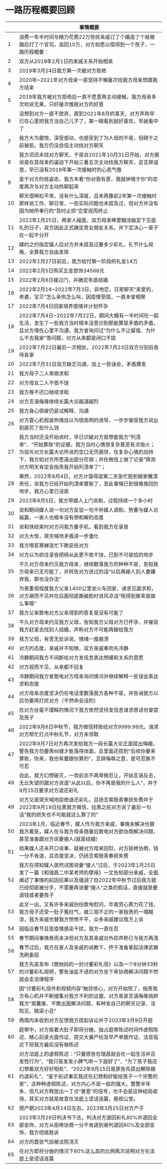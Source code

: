 # 一路历程概要回顾

|     | 事情概要|
|-----|-----|
|1|浪费一年半时间与精力花费22万惊扰亲戚订了个婚造了个娃被踹后打了个官司，追回10万，对方如愿以偿得到一个孩子，一路历程概要：|
|2|双方从2019年2月1日的亲戚关系开始相亲|
|3|2019年3月24日我方第一次被对方拒绝|
|4|2020年~2021年对方母亲一直坚持不懈屡次找我方母亲想跟我方结亲|
|5|2019年我方被对方拒绝后一直不愿意再主动接触，我方母亲多次劝说无果，只好屡次推脱对方的好意|
|6|没想到对方一直不放弃，直到2021年8月的某天，对方声称早已在心里把我方当自己儿子了，第一眼看到就好喜欢，早就看中了|
|7|我方大为震惊，深受感动，也感受到了为人母的不易，但碍于之前被拒，我方仍没自信主动找对方聊天|
|8|我方迟迟未找对方聊天，于是自2021年10月31日开始，对方据说是在其母亲的逼迫下开始三番五次主动找我方聊天，且言辞诚恳，早已没有2019年第一次接触时的心高气傲|
|9|鉴于对方的低姿态，我方本着“你对我有意，我就钟情于你”的态度再次与对方主动热聊起来|
|10|聊天很稀松平常，没有什么深度，且未再像前2年第一次接触时那样说工作、聊日常，一些实际问题也未提及过，但对方并没有因为她所奉行的“及时止损”恋爱观而终止|
|11|2022年1月25日，两家人碰面，双方母亲稀里糊涂敲定下见面礼的日子，双方因此正式确定男女朋友关系，并下定决心一辈子在一起不分开|
|12|媒妁之约指定媒人后对方并未提及过要多少彩礼，礼节什么规格，全靠我方自由发挥|
|13|2022年1月27日前后，我方给付第一阶段的礼金14万|
|14|2022年2月5日购买五金首饰34566元|
|15|2022年2月6日接过门，并确定年底结婚|
|16|2022年2月14~2022年7月3日，异地恋，日常聊天“亲爱的，老婆，宝贝”怎么亲热怎么叫，因疫情受阻，一直未曾相聚|
|17|2022年7月4日回家培养感情并计划怀孕|
|18|2022年7月4日~2022年7月22日，期间大概有一半时间在一起生活，发生了一些我方当时根本没意识到那能算是矛盾的矛盾，且对方埋在心里不沟通，我方曾询问过“为什么不让留宿、为什么不去我家"等问题，对方从来都是闭口不提|
|19|2022年7月22日最后一次相处，2022年7月23日双方分别后各待各家|
|20|2022年7月31日双方缺乏沟通，加上一些误会，矛盾爆发|
|21|我方母子二人卑微求和|
|22|对方母女二人不依不饶|
|23|我方辱不还口继续求和|
|24|对方言语侮辱继续长篇大论越演越烈|
|25|我方身心俱疲仍尝试解释、沟通|
|26|对方耍心机假装热情自以为很高明的诱导、一步步催促我方说出到底花了些什么钱|
|27|我方当时还没开始说时，早已识破对方是想套我方“列清单”、“开始算账”的证据，我方当时心情很复杂甚至有点恼火；为驳斥对方长篇大论所说的空口无凭画饼，在复杂心情的加持下，我方如对方所愿道出部分花销；并在微信上做了记录“猜测对方明天肯定会指责我开始列清单了”；|
|28|果然，2022年8月4日，对方计谋得逞第二天急忙跑到娘家撇清责任，说我方已经开始列清单算账了，至此事情已到很难挽回的地步，我方心里已没底|
|29|2022年8月5日，我方带媒人上门说和，过程持续一个多小时|
|30|说和期间媒人说一句对方反驳一句不听媒人调和，势要与媒人论输赢，一家人也根本没有想和解的态度|
|31|说和快结束时对方问我方要手机，看到我方在录音|
|32|对方大惊，哭天喊地矛盾进一步激化|
|33|我方噤若寒蝉连忙下跪安抚对方|
|34|对方以为抓住录音把柄从此更不依不饶，已到不可收拾的地步|
|35|不久对方母亲约见我方母亲，继续数落我方的种种不是，告知我方母亲已无可能了，并转告对方说过的话“以后再嫁人别人要嫌弃我，那也没办法”|
|36|为表重视程度我方父亲1400公里坐火车回家，请求见面求和，对方避而不见并在后面彻底撕破脸时说风凉话“晓得到屋来是做么事哦”|
|37|我方父亲致电对方父亲得到的答复是没有可能了|
|38|不久对方母亲约见我方父母，告知我方父母对方已怀孕，并催促我方赶紧去找别人结婚，声称对方不可能再嫁给我方|
|39|我方父母，有苦无处诉说，情绪一度崩溃|
|40|对方的态度，亲戚并不知情，双方亲戚奉劝先冷静|
|41|冷静期间我方不间断给对方发信息表达想缓和关系的意愿|
|42|对方视而不见，从来都不回复|
|43|冷静期间我方曾致电对方母亲询问情况并继续解释一些误会表达求和态度|
|44|对方母亲态度坚决仍在电话里数落我方各种不是，并告诫我方以后勿要再打扰对方（不然命会没的）|
|45|在对方丝毫不理睬的情况下我方依然坚持发信息请求原谅也曾提及孩子|
|46|2022年9月6日中秋节，我方微信转账给对方9999.99元，请求对方帮忙打点中秋礼节，对方未领取|
|47|2022年9月7日对方再次发给我方一段长篇大论正面提出悔婚，警告我方勿要再纠缠才能落得体面，且里面还提到“后续你要来算账，你来，我也有要跟你算的”，言辞侮辱之意，是可忍孰不可忍|
|48|自此，我方幻想破灭，一改前态不再卑微忍让，开始言语反击，无比失望的跟对方说道“从此以后，你不再是我的什么人”，并于9月15日要求对方退还彩礼|
|49|对方又是哭天喊地拒绝退还彩礼，且扬言索赔青春损失费并于2022年9月19日拉黑我方微信，拉黑之前对方说了最后一句话“我的损失也不可能就这么算了的”|
|50|2023年1月，临近春节，媒人作为我方亲戚，事情未解决也替我方着急，媒人在与我方母亲商量后致电对方欲协商解决问题，甚至准备跟对方说要接人(就是结婚）|
|51|结果媒人还未开口说事，就被对方母亲回怼，对方拒绝协商，钱一分不肯退，且态度坚决，仍扬言索赔青春损失费|
|52|我方在得知媒人居然试图说要“接人”过后，于2023年1月25日发了一篇《和瑞昌二中某老师的孽缘》一文告知部分亲戚，全面阐述了事情的前因后果以及强调了自2022年中秋节过后我方就已经彻底被分手，不需要再说要“接人”之类的假话，直接就是要退钱或者要孩子|
|53|此文一出，又有许多亲戚纷纷致电慰问，毕竟劳心费力花了钱，我方母子还受一肚子冤枉气，被三观不正的一家指责的一塌糊涂，我方亲戚也替我方愤愤不平，众多亲戚建议我方上诉|
|54|因临近春节且受疫情感染干扰，我方一直在忍|
|55|春节期间事情悬而未决但对方及其亲戚对外却声称已与我方两清|
|56|春节过后，我方在家人及亲戚的说教下，终于准备拿起法律武器洗刷委屈|
|57|我方先是发布《致她妈的一封讨要彩礼信》以及一个8分钟33秒的讨要彩礼视频，警告油盐不进的对方坐下来协商解决问题不然就会走法律程序|
|58|因“讨要彩礼信件和视频内容”触目惊心，对方开始慌了，指责我方有心机并不断搜集对我方不利的证据，对方弟弟言语侮辱挑衅我方“窝囊废、不敢出面解决问题、有种发自己的聊天记录、法院见、跳梁小丑”|
|59|两周内未收到对方反馈我方提起诉讼并于2023年3月9日开庭|
|60|庭审中，对方挺着大肚子即将分娩、独占庭审陈述时间作虚假陈述、精心刻录光盘作证、提交大量产检及早产单据作证、法官临近下班我方最后没有做陈述|
|61|对方法庭上的虚假陈述：“只要原告在瑞昌就会在一起生活并且发性行为”、“我只是发发小脾气哄一下就好了”、“为了孩子我还幻想着双方好好相处”、“2022年9月15日是原告先提出解除婚约退彩礼”、“鉴于前述事实我还在幻想和好能给孩子一个完整的家”，这种种虚假陈述，对方内心不是一般的强大。整整半年多，但凡对方释放出一丁点“善意”的信号，也不会是这种结局收场，其实对方就是故意在法庭上谎话连篇，藐视公堂。|
|62|预产期2023年4月14日左右，2023年3月25日对方产子|
|63|2023年3月29日判决书下达，判决对方退回彩礼80%并退回全部金饰，对方从拒绝协商一分不肯退到被判退回80%及全部金饰，我方彻底胜诉|
|64|对方的嚣张气焰被法院浇灭|
|65|在对方即将分娩的情况下80%这么高的比例再次说明对方在法庭上是谎话连篇|
